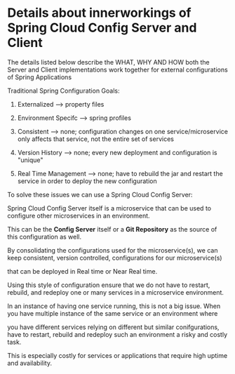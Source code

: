 # Details about innerworkings of Spring Cloud Config Server and Client

The details listed below describe the WHAT, WHY AND HOW both the Server and Client implementations work together for external configurations of Spring Applications

Traditional Spring Configuration Goals:
    
1) Externalized --> property files

2) Environment Specifc --> spring profiles

3) Consistent --> none; configuration changes on one service/microservice only affects that service, not the entire set of services

4) Version History --> none; every new deployment and configuration is "unique"

5) Real Time Management --> none; have to rebuild the jar and restart the service in order to deploy the new configuration

To solve these issues we can use a Spring Cloud Config Server:

Spring Cloud Config Server itself is a microservice that can be used to configure other microservices in an environment.

This can be the **Config Server** itself or a **Git Repository** as the source of this configuration as well.

By consolidating the configurations used for the microservice(s), we can keep consistent, version controlled, configurations for our microservice(s)

that can be deployed in Real time or Near Real time. 

Using this style of configuration ensure that we do not have to restart, rebuild, and redeploy one or many services in a microservice environment.

In an instance of having one service running, this is not a big issue. When you have multiple instance of the same service or an environment where

you have different services relying on different but similar conifgurations, have to restart, rebuild and redeploy such an environment a risky and costly task.

This is especially costly for services or applications that require high uptime and availability.
